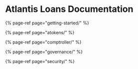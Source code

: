 # Atlantis Loans Documentation

{% page-ref page="getting-started/" %}

{% page-ref page="atokens/" %}

{% page-ref page="comptroller/" %}

{% page-ref page="governance/" %}

{% page-ref page="security/" %}

